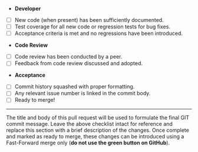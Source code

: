 - **Developer**
- [ ] New code (when present) has been sufficiently documented.
- [ ] Test coverage for all new code or regression tests for bug fixes.
- [ ] Acceptance criteria is met and no regressions have been introduced.
- **Code Review**
- [ ] Code review has been conducted by a peer.
- [ ] Feedback from code review discussed and adopted.
- **Acceptance**
- [ ] Commit history squashed with proper formatting.
- [ ] Any relevant issue number is linked in the commit body.
- [ ] Ready to merge!

---

The title and body of this pull request will be used to formulate the final GIT commit message. Leave the above checklist intact for reference and replace this section with a brief description of the changes. Once complete and marked as ready to merge, these changes can be introduced using a Fast-Forward merge only (**do not use the green button on GitHub**).
